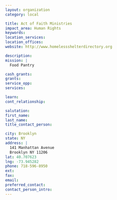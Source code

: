 ```yaml
---
layout: organization
category: local

title: Act of Faith Ministries
impact_area: Human Rights
keywords: 
location_services: 
location_offices: 
website: http://www.homelessshelterdirectory.org

description: 
mission: |
  Food Pantry

cash_grants: 
grants: 
service_opp: 
services: 

learn: 
cont_relationship: 

salutation: 
first_name: 
last_name: 
title_contact_person: 

city: Brooklyn
state: NY
address: |
  141 Manhattan Avenue    
  Brooklyn NY 11206
lat: 40.707623
lng: -73.945282
phone: 718-596-8950
ext: 
fax: 
email: 
preferred_contact: 
contact_person_intro: 
---
```


